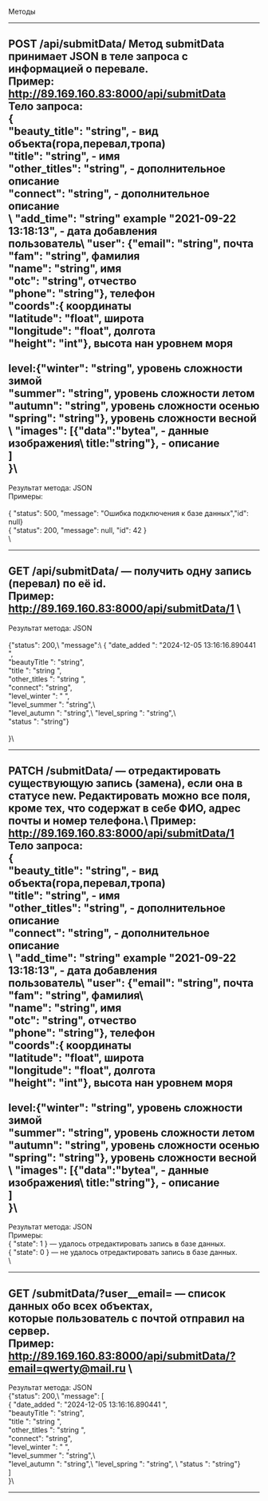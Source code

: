 
Методы
*********************************************************************************************
POST /api/submitData/  Метод submitData принимает JSON в теле запроса с информацией о перевале. \
Пример: http://89.169.160.83:8000/api/submitData                                   \
Тело запроса:\
{\
  "beauty_title": "string", - вид объекта(гора,перевал,тропа)\
  "title": "string",  - имя\
  "other_titles": "string", - дополнительное описание\
  "connect": "string",      - дополнительное описание\
\ 
  "add_time": "string" example "2021-09-22 13:18:13", - дата добавления\
                       пользователь\ 
  "user": {"email": "string", 		почта\
           "fam": "string",       фамилия  
	   "name": "string",      имя\
	  "otc": "string",       отчество\
           "phone": "string"},    телефон\
   "coords":{                     координаты\
  "latitude": "float",            широта\
  "longitude": "float",           долгота\
  "height": "int"},               высота нан уровнем моря\
\
  level:{"winter": "string",     уровень сложности зимой\
  "summer": "string",           уровень сложности летом\
  "autumn": "string",           уровень сложности осенью\
  "spring": "string"},          уровень сложности весной\
\ 
   "images": [{"data":"bytea",   - данные изображения\ 
               title:"string"},  - описание\
             ]\
}\
--------------------------------------------------------------------------------------------
Результат метода: JSON\
Примеры:\
\
{ "status": 500, "message": "Ошибка подключения к базе данных","id": null}\
{ "status": 200, "message": null, "id": 42 }\
\
*********************************************************************************************
GET /api/submitData/<id> — получить одну запись (перевал) по её id.\
Пример: http://89.169.160.83:8000/api/submitData/1                                         \
--------------------------------------------------------------------------------------------
Результат метода: JSON\
\
{"status": 200,\ 
  "message":\ 
              { "date_added ":  "2024-12-05 13:16:16.890441 ",\
	        "beautyTitle ":  "string",\
	        "title ":  "string ",\
	        "other_titles ":  "string ",\
	        "connect":  "string",\
	        "level_winter ":  " ",\
	        "level_summer ":  "string",\  
	        "level_autumn ":  "string",\ 
	        "level_spring ":  "string",\  
	        "status ":  "string"}\
	      \
}\
*********************************************************************************************
PATCH /submitData/<id> — отредактировать существующую запись (замена), если она в статусе new\.
Редактировать можно все поля, кроме тех, что содержат в себе ФИО, адрес почты и номер телефона.\ 
Пример: http://89.169.160.83:8000/api/submitData/1                                            \
Тело запроса:\
{\
  "beauty_title": "string", - вид объекта(гора,перевал,тропа)\
  "title": "string",  - имя\
  "other_titles": "string", - дополнительное описание\
  "connect": "string",      - дополнительное описание\
\ 
  "add_time": "string" example "2021-09-22 13:18:13", - дата добавления\
                       пользователь\ 
  "user": {"email": "string", 		почта\
           "fam": "string",       фамилия\  
		       "name": "string",      имя\
		       "otc": "string",       отчество\
           "phone": "string"},    телефон\
   "coords":{                     координаты\
  "latitude": "float",            широта\
  "longitude": "float",           долгота\
  "height": "int"},               высота нан уровнем моря\
\
  level:{"winter": "string",     уровень сложности зимой\
  "summer": "string",           уровень сложности летом\
  "autumn": "string",           уровень сложности осенью\
  "spring": "string"},          уровень сложности весной\
\ 
   "images": [{"data":"bytea",   - данные изображения\ 
               title:"string"},  - описание\
             ]\
}\
--------------------------------------------------------------------------------------------
Результат метода: JSON\
Примеры:\
{ "state": 1 } — удалось отредактировать запись в базе данных.\
{ "state": 0 } — не удалось отредактировать запись в базе данных.\
\
*********************************************************************************************
GET /submitData/?user__email=<email> — список данных обо всех объектах,\
                                       которые пользователь с почтой <email> отправил на сервер.\
Пример: http://89.169.160.83:8000/api/submitData/?email=qwerty@mail.ru                      \
--------------------------------------------------------------------------------------------
Результат метода: JSON\
{"status": 200,\ 
  "message": [\
              { "date_added ":  "2024-12-05 13:16:16.890441 ",\
	        "beautyTitle ":  "string",\
	        "title ":  "string ",\
	        "other_titles ":  "string ",\
	        "connect":  "string",\
	        "level_winter ":  " ",\
	        "level_summer ":  "string",\  
	        "level_autumn ":  "string",\ 
	        "level_spring ":  "string", \ 
	        "status ":  "string"}\
	     ] \
}\
*********************************************************************************************


